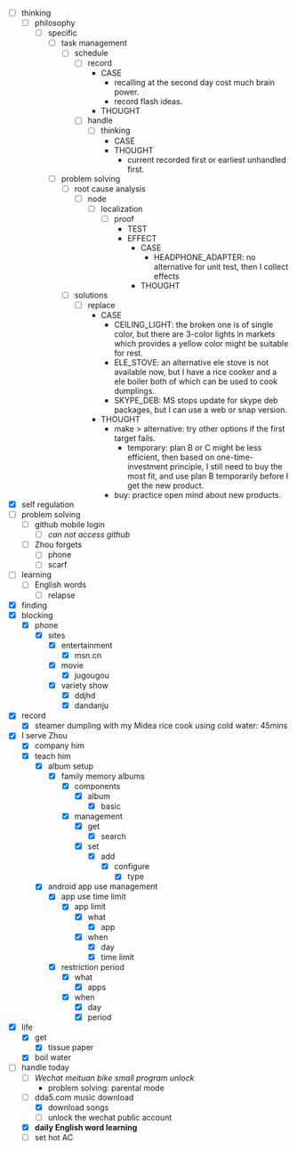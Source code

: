 - [ ] thinking
    - [ ] philosophy
        - [ ] specific
            - [ ] task management
                - [ ] schedule
                    - [ ] record
                        - CASE
                            - recalling at the second day cost much brain power.
                            - record flash ideas.
                        - THOUGHT
                    - [ ] handle
                        - [ ] thinking
                            - CASE
                            - THOUGHT
                                - current recorded first or earliest unhandled first.
            - [ ] problem solving
                - [ ] root cause analysis
                    - [ ] node
                        - [ ] localization
                            - [ ] proof
                                - TEST
                                - EFFECT
                                    - CASE
                                        - HEADPHONE_ADAPTER: no alternative for unit test, then I collect effects
                                    - THOUGHT
                - [ ] solutions
                    - [ ] replace
                        - CASE
                            - CEILING_LIGHT: the broken one is of single color, but there are 3-color lights in markets which provides a yellow color might be suitable for rest.
                            - ELE_STOVE: an alternative ele stove is not available now, but I have a rice cooker and a ele boiler both of which can be used to cook dumplings.
                            - SKYPE_DEB: MS stops update for skype deb packages, but I can use a web or snap version. 
                        - THOUGHT
                            - make > alternative: try other options if the first target fails.
                                - temporary: plan B or C might be less efficient, then based on one-time-investment principle, I still need to buy the most fit, and use plan B temporarily before I get the new product. 
                            - buy: practice open mind about new products. 
- [x] self regulation
- [ ] problem solving
    - [ ] github mobile login
        - [ ] *can not access github*
    - [ ] Zhou forgets 
        - [ ] phone
        - [ ] scarf
- [ ] learning
    - [ ] English words
        - [ ] relapse
- [x] finding
- [x] blocking
    - [x] phone
        - [x] sites
            - [x] entertainment
                - [x] msn.cn
            - [x] movie
                - [x] jugougou
            - [x] variety show
                - [x] ddjhd
                - [x] dandanju
- [x] record
    - [x] steamer dumpling with my Midea rice cook using cold water: 45mins
- [x] I serve Zhou
    - [x] company him
    - [x] teach him
        - [x] album setup
            - [x] family memory albums
                - [x] components
                    - [x] album
                        - [x] basic
                - [x] management
                    - [x] get
                        - [x] search
                    - [x] set
                        - [x] add
                            - [x] configure
                                - [x] type
        - [x] android app use management
            - [x] app use time limit
                - [x] app limit
                    - [x] what
                        - [x] app
                    - [x] when
                        - [x] day
                        - [x] time limit
            - [x] restriction period
                - [x] what
                    - [x] apps
                - [x] when
                    - [x] day
                    - [x] period
- [x] life
    - [x] get
        - [x] tissue paper
    - [x] boil water
- [ ] handle today
    - [ ] *Wechat meituan bike small program unlock*
        - problem solving: parental mode 
    - [ ] dda5.com music download
        - [x] download songs
        - [ ] unlock the wechat public account
    - [x] **daily English word learning**
    - [ ] set hot AC